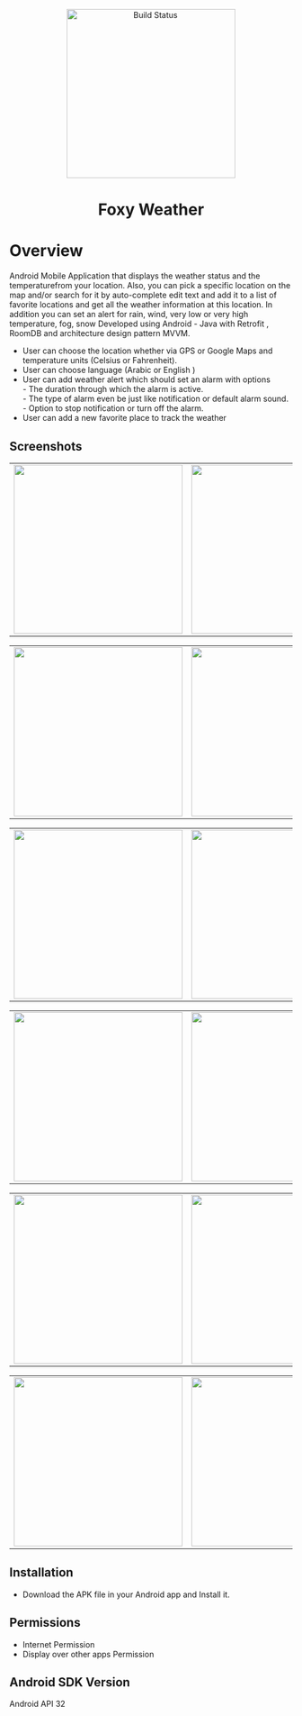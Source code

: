 <p align="center">
  <img src="https://user-images.githubusercontent.com/46964294/169268770-ac1e005d-aaf0-4175-915e-b165f8e67978.png" alt="Build Status" width="300">
</p>
<h1 align="center"> Foxy Weather </h1>

# Overview
Android Mobile Application that displays the weather status and the temperaturefrom your location. Also, you can pick a specific location on the map and/or search for it by auto-complete edit text and add it to a list of favorite locations and get all the weather information at this location. In addition you can set an alert for rain, wind, very low or very high temperature, fog, snow Developed using Android - Java with Retrofit , RoomDB and architecture design pattern MVVM.


- User can choose the location whether via GPS or Google Maps and temperature units (Celsius or Fahrenheit).
- User can choose language (Arabic or English )
- User can add weather alert which should set an alarm with options <br> -   The duration through which the alarm is active.<br>-  The type of alarm even be just like notification or default alarm sound.<br>-   Option to stop notification or turn off the alarm.<br>
- User can add a new favorite place to track the weather 



## Screenshots
<table>
    <tr>
        <td><img src="https://user-images.githubusercontent.com/46964294/169271309-c356073b-b767-40c5-a296-08d037184086.jpeg"
                width=300></td>
        <td><img src="https://user-images.githubusercontent.com/46964294/169271625-3e8ba5ec-31da-4812-afba-3b71584b809f.png"
                width=300></td>
        <td><img src="https://user-images.githubusercontent.com/46964294/169271747-38dd2c8d-8f94-4a8d-963c-e4da97137d4c.png"
                width=300></td>
    </tr>

</table>

<table>
    <tr>
        <td><img src="https://user-images.githubusercontent.com/46964294/169271876-eb79e8d0-f139-44d3-a6a0-aee5b7c52b3e.jpeg"
                width=300></td>
        <td><img src="https://user-images.githubusercontent.com/46964294/169272020-a32f872b-8b0a-4392-8390-e51ed1062993.jpeg"
                width=300></td>
        <td><img src="https://user-images.githubusercontent.com/46964294/169272209-9cdf1651-fc6f-48ba-bd95-4938c3aa04c7.jpeg"
                width=300></td>
    </tr>
</table>

<table>
    <tr>
        <td><img src="https://user-images.githubusercontent.com/46964294/169272315-d34c8739-01e5-4c01-95e8-78590e223573.jpeg"
                width=300></td>
        <td><img src="https://user-images.githubusercontent.com/46964294/169272440-a5f2b9a8-473f-4cba-bbfd-f2012c9330e3.jpeg"
                width=300></td>
        <td><img src="https://user-images.githubusercontent.com/46964294/169272518-5d83b710-e8d3-4f03-afb8-ed76d6054135.jpeg"
                width=300></td>
    </tr>
</table>

<table>
    <tr>
        <td><img src="https://user-images.githubusercontent.com/46964294/169273372-e185a0ac-095b-48d8-bbd9-752ae5f265c6.jpeg"
                width=300></td>
        <td><img src="https://user-images.githubusercontent.com/46964294/169273378-26de32de-5e55-4a94-8546-80557a7e16c2.jpeg"
                width=300></td>
        <td><img src="https://user-images.githubusercontent.com/46964294/169273609-949c270a-af41-4fa6-8d0b-d3dbd539c72f.jpeg"
                width=300></td>
    </tr>
</table>

<table>
    <tr>
        <td><img src="https://user-images.githubusercontent.com/46964294/169273615-0b572271-a57e-4d42-9f67-79e3763ce697.jpeg"
                width=300></td>
        <td><img src="https://user-images.githubusercontent.com/46964294/169273617-e9c03302-0964-4be8-a97e-3288fc489640.jpeg"
                width=300></td>
        <td><img src="https://user-images.githubusercontent.com/46964294/169273623-d7265899-95be-48fb-97b0-a951c328264a.jpeg"
                width=300></td>
    </tr>
</table>

<table>
    <tr>
        <td><img src="https://user-images.githubusercontent.com/46964294/169273629-69f8559e-6717-4a5a-97f2-dae7be3c7eee.jpeg"
                width=300></td>
        <td><img src="https://user-images.githubusercontent.com/46964294/169273632-17e6e9eb-d131-403b-8b56-f81de3781d8f.jpeg"
                width=300></td>
    </tr>
</table>

## Installation
- Download the APK file in your Android app and Install it.

## Permissions
- Internet Permission
- Display over other apps Permission

## Android SDK Version
Android API 32

